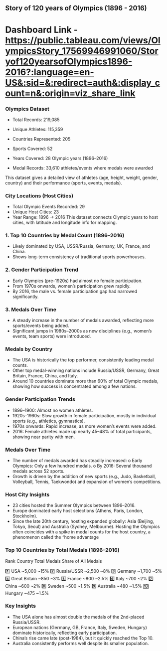 ## Story of 120 years of Olympics (1896 - 2016)
# Dashboard Link - https://public.tableau.com/views/OlympicsStory_17569946991060/Storyof120yearsofOlympics1896-2016?:language=en-US&:sid=&:redirect=auth&:display_count=n&:origin=viz_share_link

### Olympics Dataset
- Total Records: 219,085

- Unique Athletes: 115,359

- Countries Represented: 205

- Sports Covered: 52

- Years Covered: 28 Olympic years (1896–2016)

- Medal Records: 33,610 athletes/events where medals were awarded

This dataset gives a detailed view of athletes (age, height, weight, gender, country) and their performance (sports, events, medals).

### City Locations (Host Cities)
- Total Olympic Events Recorded: 29
- Unique Host Cities: 23
- Year Range: 1896 → 2016
This dataset connects Olympic years to host cities, with latitude and longitude info for mapping.

### 1.	Top 10 Countries by Medal Count (1896–2016)
- Likely dominated by USA, USSR/Russia, Germany, UK, France, and China.
- Shows long-term consistency of traditional sports powerhouses.

### 2.	Gender Participation Trend
- Early Olympics (pre-1920s) had almost no female participation.
- From 1970s onwards, women’s participation grew rapidly.
- By 2016, the male vs. female participation gap had narrowed significantly.

### 3.	Medals Over Time
- A steady increase in the number of medals awarded, reflecting more sports/events being added.
- Significant jumps in 1980s–2000s as new disciplines (e.g., women’s events, team sports) were introduced.

### Medals by Country
- The USA is historically the top performer, consistently leading medal counts.
- Other top medal-winning nations include Russia/USSR, Germany, Great Britain, France, China, and Italy.
- Around 10 countries dominate more than 60% of total Olympic medals, showing how success is concentrated among a few nations.

### Gender Participation Trends
- 1896–1900: Almost no women athletes.
- 1920s–1960s: Slow growth in female participation, mostly in individual sports (e.g., athletics, gymnastics).
- 1970s onwards: Rapid increase, as more women’s events were added.
- 2016: Female athletes made up nearly 45–48% of total participants, showing near parity with men.

 ### Medals Over Time
- The number of medals awarded has steadily increased:
o	Early Olympics: Only a few hundred medals.
o	By 2016: Several thousand medals across 52 sports.
- Growth is driven by the addition of new sports (e.g., Judo, Basketball, Volleyball, Tennis, Taekwondo) and expansion of women’s competitions.

### Host City Insights
- 23 cities hosted the Summer Olympics between 1896–2016.
- Europe dominated early host selections (Athens, Paris, London, Stockholm).
- Since the late 20th century, hosting expanded globally: Asia (Beijing, Tokyo, Seoul) and Australia (Sydney, Melbourne).
Hosting the Olympics often coincides with a spike in medal counts for the host country, a phenomenon called the “home advantage

### Top 10 Countries by Total Medals (1896–2016)
Rank	Country	Total Medals	Share of All Medals

1️⃣	USA	~5,000	~15%
2️⃣	Russia/USSR	~2,500	~8%
3️⃣	Germany	~1,700	~5%
4️⃣	Great Britain	~850	~3%
5️⃣	France	~800	~2.5%
6️⃣	Italy	~700	~2%
7️⃣	China	~600	~2%
8️⃣	Sweden	~500	~1.5%
9️⃣	Australia	~480	~1.5%
🔟	Hungary	~475	~1.5%


### Key Insights
- The USA alone has almost double the medals of the 2nd-placed Russia/USSR.
- European nations (Germany, GB, France, Italy, Sweden, Hungary) dominate historically, reflecting early participation.
- China’s rise came late (post-1984), but it quickly reached the Top 10.
- Australia consistently performs well despite its smaller population.

